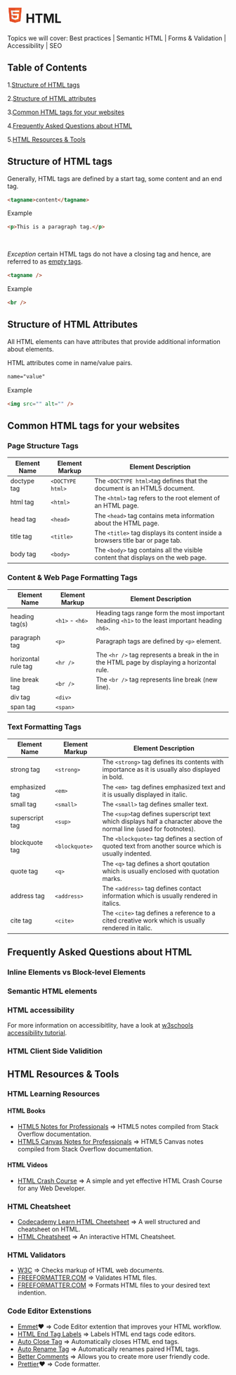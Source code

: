 <h1><img alt="HTML5" width="35px" src="https://raw.githubusercontent.com/devicons/devicon/2ae2a900d2f041da66e950e4d48052658d850630/icons/html5/html5-original.svg" /> HTML</h1>

Topics we will cover: Best practices | Semantic HTML | Forms & Validation | Accessibility | SEO

## Table of Contents
1.[Structure of HTML tags](#structure-of-html-tags)

2.[Structure of HTML attributes](#structure-of-html-attributes)

3.[Common HTML tags for your websites](common-html-tags-for-your-websites)

4.[Frequently Asked Questions about HTML]()

5.[HTML Resources & Tools](#html-resources--tools)

## Structure of HTML tags
Generally, HTML tags are defined by a start tag, some content and an end tag.
```html
<tagname>content</tagname>
```
Example
```html
<p>This is a paragraph tag.</p>
```
<br />

*Exception* certain HTML tags do not have a closing tag and hence, are referred to as [empty tags](https://developer.mozilla.org/en-US/docs/Learn/Getting_started_with_the_web/HTML_basics).
```html
<tagname />
```
Example 
```html
<br />
```

## Structure of HTML Attributes
All HTML elements can have attributes that provide additional information about elements.

HTML attributes come in name/value pairs.
```html
name="value"
```
Example
```html
<img src="" alt="" />
```

## Common HTML tags for your websites

### Page Structure Tags

|Element Name|Element Markup|Element Description|
|---|---|---|
|doctype tag|`<DOCTYPE html>`|The `<DOCTYPE html>`tag defines that the document is an HTML5 document.|
|html tag|`<html>`|The `<html>` tag refers to the root element of an HTML page.|
|head tag|`<head>`|The `<head>` tag contains meta information about the HTML page.|
|title tag|`<title>`|The `<title>` tag displays its content inside a browsers title bar or page tab.|
|body tag|`<body>`|The `<body>` tag contains all the visible content that displays on the web page.|

### Content & Web Page Formatting Tags

|Element Name|Element Markup|Element Description|
|---|---|---|
|heading tag(s)|`<h1>` - `<h6>`|Heading tags range form the most important heading `<h1>` to the least important heading `<h6>`.|
|paragraph tag|`<p>`|Paragraph tags are defined by `<p>` element.|
|horizontal rule tag|`<hr />`|The `<hr />` tag represents a break in the in the HTML page by displaying a horizontal rule.|
|line break tag|`<br />`|The `<br />` tag represents line break (new line).|
|div tag|`<div>`||
|span tag|`<span>`||


### Text Formatting Tags

|Element Name|Element Markup|Element Description|
|---|---|---|
|strong tag|`<strong>`|The `<strong>` tag defines its contents with importance as it is usually also displayed in bold.|
|emphasized tag|`<em>`|The `<em> `tag defines emphasized text and it is usually displayed in italic.|
|small tag|`<small>`|The `<small>` tag defines smaller text.|
|superscript tag|`<sup>`|The `<sup>`tag defines superscript text which displays half a character above the normal line (used for footnotes).|
|blockquote tag|`<blockquote>`|The `<blockquote>` tag defines a section of quoted text from another source which is usually indented.|
|quote tag|`<q>`|The `<q>` tag defines a short qoutation which is usually enclosed with quotation marks.
|address tag|`<address>`|The `<address>` tag defines contact information which is usually rendered in italics.|
|cite tag|`<cite>`|The `<cite>` tag defines a reference to a cited creative work which is usually rendered in italic.|

## Frequently Asked Questions about HTML

### Inline Elements vs Block-level Elements

### Semantic HTML elements

### HTML accessibility
For more information on accessibitlity, have a look at [w3schools accessibility tutorial](https://www.w3schools.com/accessibility/index.php).

### HTML Client Side Validition


## HTML Resources & Tools

### HTML Learning Resources

#### HTML Books
- [HTML5 Notes for Professionals](https://books.goalkicker.com/HTML5Book/) => HTML5 notes compiled from Stack Overflow documentation.
- [HTML5 Canvas Notes for Professionals](https://books.goalkicker.com/HTML5CanvasBook/) => HTML5 Canvas notes compiled from Stack Overflow documentation.

#### HTML Videos
- [HTML Crash Course](https://www.youtube.com/watch?v=UB1O30fR-EE&t=7s) => A simple and yet effective HTML Crash Course for any Web Developer.

### HTML Cheatsheet
- [Codecademy Learn HTML Cheetsheet](https://www.codecademy.com/learn/learn-html/modules/learn-html-elements/cheatsheet) => A well structured and cheatsheet on  HTML.
- [HTML Cheatsheet](https://htmlcheatsheet.com/) => An interactive HTML Cheatsheet.

### HTML Validators
- [W3C](https://validator.w3.org/) => Checks markup of HTML web documents.
- [FREEFORMATTER.COM](https://www.freeformatter.com/html-validator.html) => Validates HTML files.
- [FREEFORMATTER.COM](https://www.freeformatter.com/html-formatter.html) => Formats HTML files to your desired text indention.

### Code Editor Extenstions
- [Emmet](https://emmet.io/):heart: => Code Editor extention that improves your HTML workflow.
- [HTML End Tag Labels](https://marketplace.visualstudio.com/items?itemName=anteprimorac.html-end-tag-labels) => Labels HTML end tags code editors.
- [Auto Close Tag](https://marketplace.visualstudio.com/items?itemName=formulahendry.auto-close-tag) => Automatically closes HTML end tags.
- [Auto Rename Tag](https://marketplace.visualstudio.com/items?itemName=formulahendry.auto-rename-tag) => Automatically renames paired HTML tags.
- [Better Comments](https://marketplace.visualstudio.com/items?itemName=aaron-bond.better-comments) => Allows you to create more user friendly code.
- [Prettier](https://marketplace.visualstudio.com/items?itemName=esbenp.prettier-vscode):heart: => Code formatter.
